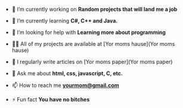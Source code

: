 - 🔭 I’m currently working on **Random projects that will land me a job**

- 🌱 I’m currently learning **C#, C++ and Java.**

- 🤝 I’m looking for help with **Learning more about programming**

- 👨‍💻 All of my projects are available at [Yor moms hause](Yor moms hause)

- 📝 I regularly write articles on [Yor moms paper](Yor moms paper)

- 💬 Ask me about **html, css, javascript, C, etc.**

- 📫 How to reach me **yourmom@gmail.com**

- ⚡ Fun fact **You have no bitches**
